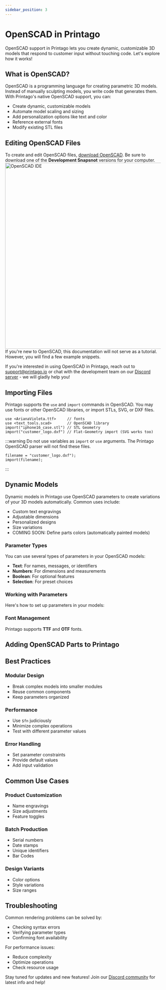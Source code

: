 ```yaml
---
sidebar_position: 3
---
```

# OpenSCAD in Printago

OpenSCAD support in Printago lets you create dynamic, customizable 3D models that respond to customer input without touching code. Let's explore how it works!

## What is OpenSCAD?

OpenSCAD is a programming language for creating parametric 3D models. Instead of manually sculpting models, you write code that generates them. With Printago's native OpenSCAD support, you can:

- Create dynamic, customizable models
- Automate model scaling and sizing
- Add personalization options like text and color
- Reference external fonts
- Modify existing STL files

## Editing OpenSCAD Files

To create and edit OpenSCAD files, [download OpenSCAD](https://openscad.org/downloads.html#snapshots).  Be sure to download one of the **Development Snapsnot** versions for your computer.
<img src="\img\screenshot_000360.png" width="600" alt="OpenSCAD IDE" />
If you're new to OpenSCAD, this documentation will not serve as a tutorial.  However, you will find a few example snippets.  

If you're interested in using OpenSCAD in Printago, reach out to support@printago.io or chat with the development team on our [Discord server](https://discord.gg/RCFA2u99De) - we will gladly help you!

## Importing Files

Printago supports the `use` and `import` commands in OpenSCAD.  You may use fonts or other OpenSCAD libraries, or import STLs, SVG, or DXF files.  

```openscad
use <ArianaVioleta.ttf>     // fonts
use <text_tools.scad>       // OpenSCAD library
import("iphone16_case.stl") // STL Geometry
import("customer_logo.dxf") // Flat-Geometry import (SVG works too)
``` 

:::warning
Do not use variables as `import` or `use` arguments.  The Printago OpenSCAD parser will not find these files.
```openscad
filename = "customer_logo.dxf");  
import(filename); 
```
:::

## Dynamic Models

Dynamic models in Printago use OpenSCAD parameters to create variations of your 3D models automatically. Common uses include:

- Custom text engravings
- Adjustable dimensions
- Personalized designs
- Size variations
- COMING SOON: Define parts colors (automatically painted models)

### Parameter Types

You can use several types of parameters in your OpenSCAD models:

- **Text**: For names, messages, or identifiers
- **Numbers**: For dimensions and measurements
- **Boolean**: For optional features
- **Selection**: For preset choices

### Working with Parameters

Here's how to set up parameters in your models:

<!-- ```openscad
// Example with multiple parameter types
module customizable_nameplate(
    name="John Doe",  // Text parameter
    height=5,         // Number parameter
    include_border=true,  // Boolean parameter
    style="modern"    // Selection parameter
) {
    // Model logic here
}
``` -->

### Font Management

Printago supports **TTF** and **OTF** fonts.  

## Adding OpenSCAD Parts to Printago


## Best Practices

### Modular Design
- Break complex models into smaller modules
- Reuse common components
- Keep parameters organized

### Performance
- Use `$fn` judiciously
- Minimize complex operations
- Test with different parameter values

### Error Handling
- Set parameter constraints
- Provide default values
- Add input validation

## Common Use Cases

### Product Customization
- Name engravings
- Size adjustments
- Feature toggles

### Batch Production
- Serial numbers
- Date stamps
- Unique identifiers
- Bar Codes

### Design Variants
- Color options
- Style variations
- Size ranges

## Troubleshooting

Common rendering problems can be solved by:
- Checking syntax errors
- Verifying parameter types
- Confirming font availability

For performance issues:
- Reduce complexity
- Optimize operations
- Check resource usage

Stay tuned for updates and new features! Join our [Discord community](https://discord.gg/RCFA2u99De) for latest info and help!